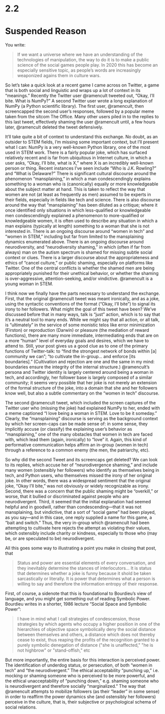 # 2.2

# Suspended Reason

You write:

> If we want a universe where we have an understanding of the technologies of manipulation, the way to do it is to make a public science of the social games people play. In 2020 this has become an especially sensitive topic, as people’s words are increasingly weaponized agains them in culture wars. 

So let’s take a quick look at a recent game I came across on Twitter, a game that is both social and linguistic and wraps up a lot of context in its “meanings.” Recently the Twitter user @ramencult tweeted out, “Okay, I’ll bite. What is NumPy?” A second Twitter user wrote a long explanation of NumPy (a Python scientific library). The first user, @ramencult, then screencapped the second user’s responses, followed by a popular meme taken from the sitcom The Office. Many other users piled in to the replies to this last tweet, effectively shaming the user @ramencult until, a few hours later, @ramencult deleted the tweet defensively.

It’ll take quite a bit of context to understand this exchange. No doubt, as an outsider to STEM fields, I’m missing some important context, but I’ll present what I can:
NumPy is a very well-known Python library, one of the most used in STEM work.
There is a fairly popular joke, which has surfaced relatively recent and is far from ubiquitous in Internet culture, in which a user asks, “Okay, I’ll bite, what is X,” where X is an incredibly well-known person or thing. Recent instances I’ve seen include “Who is J.K. Rowling?” and “What is Delaware?”
There is significant cultural discourse around the phenomenon “mansplaining,” in which a man condescendingly explains something to a woman who is (canonically) equally or more knowledgeable about the subject matter at hand. This is taken to reflect the way that women are not (at least as frequently as men) assumed to be experts in their fields, especially in fields like tech and science. 
There is also discourse around the way that “mansplaining” has been diluted as a critique; where it once identified only situations in which less-qualified or knowledgeable men condescendingly explained a phenomenon to more-qualified or knowledgeable women, it is often used to describe any situation in which a man explains (typically at length) something to a woman that she is not interested in.
There is an ongoing discourse around “women in tech” and “women in STEM,” including but far from limited to the mansplaining dynamics enumerated above.
There is an ongoing discourse around neurodiversity, and “neurodiversity shaming,” in which (often if far from always) man on the autism spectrum is shamed for missing subtle social context or clues.
There is a larger discourse about the appropriateness and ethics of “cancel culture,” or public shaming, especially on platforms like Twitter. One of the central conflicts is whether the shamed men are being appropriately punished for their unethical behavior, or whether the shaming is over-aggressive, attention-seeking, and/or vindictive.
@ramencult is a young woman in STEM.

I think now we finally have the parts necessary to understand the exchange. First, that the original @ramencult tweet was meant ironically, and as a joke, using the syntactic conventions of the format (“Okay, I’ll bite”) to signal its irony to her followers. What might the goal of this tweet have been? We’ve discussed before that in many ways, talk is “just” action, which is to say that it’s a neutral tool to many ends. While we might say that all action, or all talk, is “ultimately” in the service of some monistic telos like error minimization (Firston) or reproduction (Darwin) or pleasure (the mediation of reward functions), there are many more immediate, intermediating ends that are on a more “human” level of everyday goals and desires, which we have to attend to. Still, your post gives us a good clue as to one of the primary functions of Twitter-talk: to “find the strongest network of bonds within [a] community we can”; “to cultivate the in-group… and enforce [its boundaries].” (Cultivation and rejection are one and the same in my mind: boundaries ensure the integrity of the internal structure.) @ramencult’s persona and Twitter identity is largely centered around being a woman in tech, and accordingly, her follower base is largely composed of a similar community; it seems very possible that her joke is not merely an extension of the formal structure of the joke, into a domain that she and her followers know well, but also a subtle commentary on the “women in tech” discourse.

The second @ramencult tweet, which included the screen captures of the Twitter user who (missing the joke) had explained NumPy to her, ended with a meme captioned “I love being a woman in STEM. Love to be it someday.” Clearly, the “mansplaining” discourse is serving as the background context by which her screen-caps can be made sense of: in some sense, they implicitly accuse (or classify) the explaining user’s behavior as “mansplaining,” one of the many obstacles that women in tech are faced with, which lead them (again, ironically) to “love” it. Again, this kind of performative communication helps affirm an in-group (women in tech) through a reference to a common enemy (the men, the patriarchy, etc). 

So why did the second Tweet and its screencaps get deleted? We can look to its replies, which accuse her of “neurodivergence shaming,” and include many women (ostensibly her followers) who identify as themselves being in tech, and Python users, who themselves missed the irony of her original joke. In other words, there was a widespread sentiment that the original joke, “Okay I’ll bite,” was not obviously or widely recognizable as irony. Second, there was a concern that the public shaming might be “overkill,” or worse, that it bullied or discriminated against people who are neurodivergent. Third, it seemed that the initial explanation had seemed helpful and in goodwill, rather than condescending—that it was not mansplaining, but vindictive, that a sort of “social game” had been played, as you say—and in this case, one reply supplied a name for this game, a “bait and switch.” Thus, the very in-group which @ramencult had been attempting to cultivate here rejects the attempt as violating their values, which ostensibly include charity or kindness, especially to those who (may be, or are speculated to be) neurodivergent.

All this goes some way to illustrating a point you make in closing that post, that

> Status and power are essential elements of every conversation, and they inevitably determine the stances of interlocutors… It is status that determines whether a joke is funny because it shold be taken sarcastically or literally. It is power that determines what a person is willing to say and therefore the information entropy of their response. 

First, of course, a sidenote that this is foundational to Bourdieu’s view of language, and you might get something out of reading Symbolic Power. Bourdieu writes in a shorter, 1986 lecture “Social Space and Symbolic Power”:

> I have in mind what I call strategies of condescension, those strategies by which agents who occupy a higher position in one of the hierarchies of objective space symbolically deny the social distance between themselves and others, a distance which does not thereby cease to exist, thus reaping the profits of the recognition granted to a purely symbolic denegation of distance ("she is unaffected," "he is not highbrow" or "stand-offish," etc

But more importantly, the entire basis for this interaction is perceived power. The identification of underdog status, or persecution, of both “women in tech” and “the neurodivergent.” The ethical acceptability “punching up,” i.e. mocking or shaming someone who is perceived to be more powerful, and the ethical unacceptability of “punching down,” e.g. shaming someone who is neurodivergent and therefore socially “marginalized.” The way that @ramencult attempts to mobilize followers (as their “leader” in some sense) in order to reaffirm the power dynamics she (and ostensibly her followers) perceive in the culture, that is, their subjective or psychological schema of social relations.

